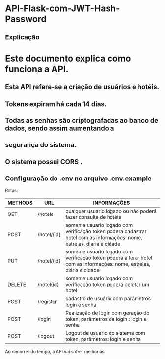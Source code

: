 # API-Flask-com-JWT-Hash-Password

## Explicação
#
# Este documento explica como funciona a API.

## Esta API refere-se a criação de usuários e hotéis.

## Tokens expiram há cada 14 dias.

## Todas as senhas são criptografadas ao banco de dados, sendo assim aumentando a 

## segurança do sistema.

## O sistema possui CORS .

## Configuração do .env no arquivo .env.example


Rotas:

METHODS | URL | INFORMAÇÕES
--------- | ------ | -------
GET | /hotels | qualquer usuario logado ou não poderá fazer consulta de hotéis
POST | /hotel/{id} | somente usuario logado com verificação token poderá cadastrar hotel com as informações: nome, estrelas, diária e cidade
PUT | /hotel/{id}| somente usuario logado com verificação token poderá alterar hotel com as informações: nome, estrelas, diária e cidade
DELETE |/hotel{id} | somente usuario logado com verificação token poderá deletar um hotel
POST | /register | cadastro de usuário com parâmetros login e senha
POST | /login | Realização de login com geração do token, parâmetros de login : login e senha
POST | /logout | Logout de usuário do sistema com token, parâmetros: login e senha

Ao decorrer do tempo, a API vai sofrer melhorias.


